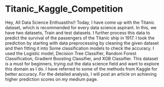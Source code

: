 # Titanic_Kaggle_Competition
Hey, All Data Science Enthuastihs!! Today, I have come up with the Titanic dataset, which is recommended for every data science aspirant. In this, we have two datasets, Train and test datasets. I further process this data to predict the survival of the passengers of the Titanic ship in 1917. I took the prediction by starting with data preprocessing by cleaning the
given dataset and then fitting it into Some classification models to check the accuracy. I used the Logistic model, Decision Tree Classifier, Random Forest Classification, Gradient Boosting Classifier, and XGB Classifier.
This dataset is a must for beginners, trying out the data science field and want to explore this domain as I do. I have referred to some of the methods from Kaggle for better accuracy. For the detailed analysis, I will post an article on achieving higher prediction scores on my medium page. 
